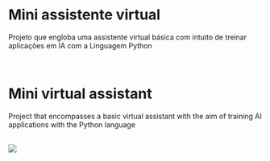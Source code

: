 <h1>Mini assistente virtual</h1>
<p>Projeto que engloba uma assistente virtual básica com intuito de treinar aplicações em IA com a Linguagem Python</p>
<br/>
<h1>Mini virtual assistant</h1>
<p>Project that encompasses a basic virtual assistant with the aim of training AI applications with the Python language</p>
<br/>
<img src='https://user-images.githubusercontent.com/99451711/195230438-132c8c59-2397-4ff3-8ce5-c76c4fe45043.jpg'>

